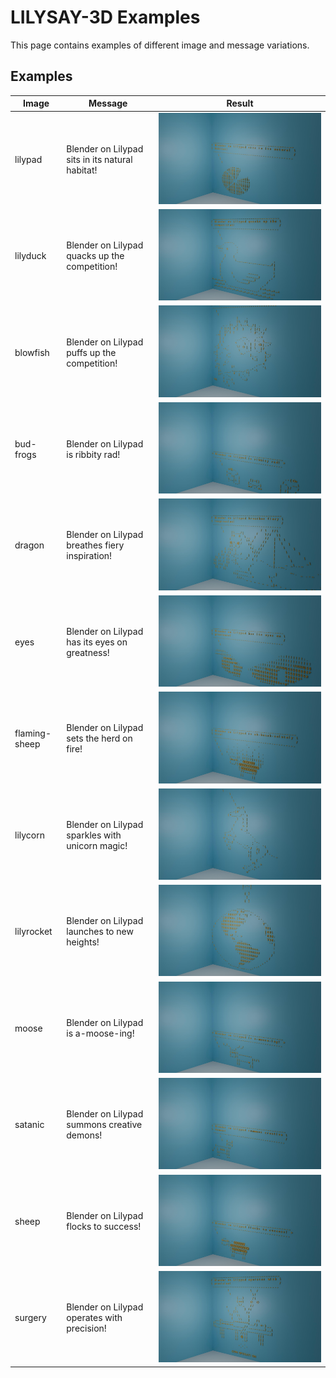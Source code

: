 # LILYSAY-3D Examples

This page contains examples of different image and message variations.

## Examples

| Image | Message | Result |
| --- | --- | --- |
| lilypad | Blender on Lilypad sits in its natural habitat! | ![Image](scene_setup_render_lilypad.jpeg) |
| lilyduck | Blender on Lilypad quacks up the competition! | ![Image](scene_setup_render_lilyduck.jpeg) |
| blowfish | Blender on Lilypad puffs up the competition! | ![Image](scene_setup_render_blowfish.jpeg) |
| bud-frogs | Blender on Lilypad is ribbity rad! | ![Image](scene_setup_render_bud-frogs.jpeg) |
| dragon | Blender on Lilypad breathes fiery inspiration! | ![Image](scene_setup_render_dragon.jpeg) |
| eyes | Blender on Lilypad has its eyes on greatness! | ![Image](scene_setup_render_eyes.jpeg) |
| flaming-sheep | Blender on Lilypad sets the herd on fire! | ![Image](scene_setup_render_flaming-sheep.jpeg) |
| lilycorn | Blender on Lilypad sparkles with unicorn magic! | ![Image](scene_setup_render_lilycorn.jpeg) |
| lilyrocket | Blender on Lilypad launches to new heights! | ![Image](scene_setup_render_lilyrocket.jpeg) |
| moose | Blender on Lilypad is a-moose-ing! | ![Image](scene_setup_render_moose.jpeg) |
| satanic | Blender on Lilypad summons creative demons! | ![Image](scene_setup_render_satanic.jpeg) |
| sheep | Blender on Lilypad flocks to success! | ![Image](scene_setup_render_sheep.jpeg) |
| surgery | Blender on Lilypad operates with precision! | ![Image](scene_setup_render_surgery.jpeg) |